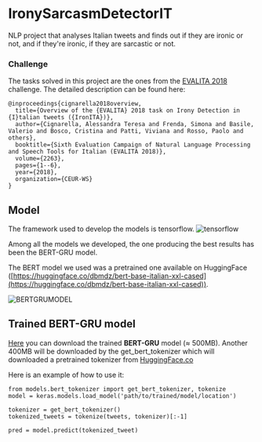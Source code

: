 # IronySarcasmDetectorIT
NLP project that analyses Italian tweets and finds out if they are ironic or not, and if they're ironic, if they are sarcastic or not.

### Challenge
The tasks solved in this project are the ones from the [EVALITA 2018](http://www.di.unito.it/~tutreeb/ironita-evalita18/index.html) challenge.
The detailed description can be found here:
    
    @inproceedings{cignarella2018overview,
      title={Overview of the {EVALITA} 2018 task on Irony Detection in {I}talian tweets ({IronITA})},
      author={Cignarella, Alessandra Teresa and Frenda, Simona and Basile, Valerio and Bosco, Cristina and Patti, Viviana and Rosso, Paolo and others},
      booktitle={Sixth Evaluation Campaign of Natural Language Processing and Speech Tools for Italian (EVALITA 2018)},
      volume={2263},
      pages={1--6},
      year={2018},
      organization={CEUR-WS}
    }

## Model
The framework used to develop the models is  tensorflow.
![tensorflow](https://upload.wikimedia.org/wikipedia/commons/2/2d/Tensorflow_logo.svg)

Among all the models we developed, the one producing the best results
has been the BERT-GRU model.

The BERT model we used was a pretrained one available on HuggingFace ([https://huggingface.co/dbmdz/bert-base-italian-xxl-cased](https://huggingface.co/dbmdz/bert-base-italian-xxl-cased)).

![BERTGRUMODEL](https://github.com/gerzin/IronySarcasmDetectorIT/blob/media/.media/bert_gru_placeholder.jpeg)

## Trained BERT-GRU model


[Here](https://mega.nz/file/SaJlnIaR#ujK04KL6z_EKTVNS4K5SaSyhqkW1haKnKH0Xl53pbPQ) you can download the trained **BERT-GRU** model (≈ 500MB).
Another 400MB will be downloaded by the get_bert_tokenizer which will downloaded a pretrained tokenizer
from [HuggingFace.co](https://huggingface.co/)

Here is an example of how to use it:
    
    from models.bert_tokenizer import get_bert_tokenizer, tokenize
    model = keras.models.load_model('path/to/trained/model/location')
    
    tokenizer = get_bert_tokenizer()
    tokenized_tweets = tokenize(tweets, tokenizer)[:-1]
    
    pred = model.predict(tokenized_tweet)
    
    




